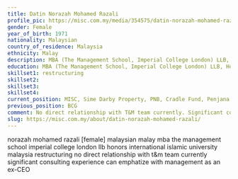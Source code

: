 ```yaml
---
title: Datin Norazah Mohamed Razali
profile_pic: https://misc.com.my/media/354575/datin-norazah-mohamed-razali.jpg?anchor=center&mode=crop&width=200&height=200&rnd=132954648110000000
gender: Female
year_of_birth: 1971
nationality: Malaysian
country_of_residence: Malaysia
ethnicity: Malay
description: MBA (The Management School, Imperial College London) LLB, Honors (International Islamic University Malaysia), Restructuring
education: MBA (The Management School, Imperial College London) LLB, Honors (International Islamic University Malaysia)
skillset1: restructuring
skillset2: 
skillset3:
skillset4:
current_position: MISC, Sime Darby Property, PNB, Cradle Fund, Penjana Kapital (Investment Panel), BCG (Senior Advisor)
previous_position: BCG
comment: No direct relationship with T&M team currently. Significant consulting experience. Can empathise with management as an ex-CEO.
slug: https://misc.com.my/about/datin-norazah-mohamed-razali/
---
```


norazah mohamed razali [female] malaysian malay mba the management school imperial college london llb honors international islamic university malaysia restructuring no direct relationship with t&m team currently significant consulting experience can emphatize with management as an ex-CEO